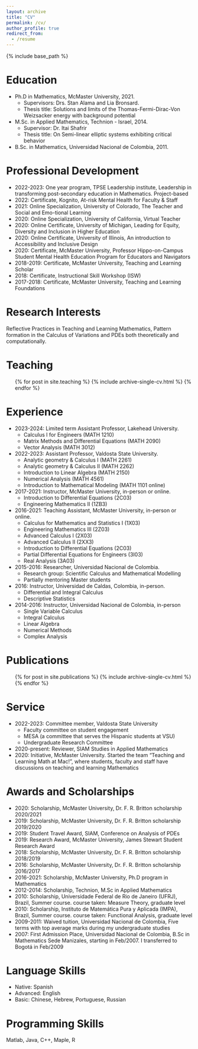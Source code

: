 ```yaml
---
layout: archive
title: "CV"
permalink: /cv/
author_profile: true
redirect_from:
  - /resume
---
```


{% include base_path %}

Education
======
* Ph.D in Mathematics, McMaster University, 2021. 
	* Supervisors: Drs. Stan Alama and Lia Bronsard.
	* Thesis title: Solutions and limits of the Thomas-Fermi-Dirac-Von Weizsacker energy with background potential
* M.Sc. in Applied Mathematics, Technion - Israel, 2014. 
	* Supervisor: Dr. Itai Shafrir
	* Thesis title: On Semi-linear elliptic systems exhibiting critical behavior
* B.Sc. in Mathematics, Universidad Nacional de Colombia, 2011.

Professional Development
======
* 2022-2023: One year program, TPSE Leadership institute, Leadership in transforming post-secondary education in Mathematics. Project-based
* 2022: Certificate, Kognito, At-risk Mental Health for Faculty & Staff
* 2021: Online Specialization, University of Colorado, The Teacher and Social and Emo-tional Learning
* 2020: Online Specialization, University of California, Virtual Teacher
* 2020: Online Certificate, University of Michigan, Leading for Equity, Diversity and
Inclusion in Higher Education
* 2020: Online Certificate, University of Illinois, An introduction to Accessibility and Inclusive Design
* 2020: Certificate, McMaster University, Professor Hippo-on-Campus Student Mental
Health Education Program for Educators and Navigators
* 2018-2019:  Certificate, McMaster University, Teaching and Learning Scholar
* 2018:  Certificate, Instructional Skill Workshop (ISW)
* 2017-2018: Certificate, McMaster University, Teaching and Learning Foundations

Research Interests
======
Reflective Practices in Teaching and Learning Mathematics, Pattern formation in the Calculus of Variations and PDEs both theoretically and computationally.

Teaching
======
  <ul>{% for post in site.teaching %}
    {% include archive-single-cv.html %}
  {% endfor %}</ul>


Experience
======

* 2023-2024: Limited term Assistant Professor, Lakehead University.
	* Calculus I for Engineers (MATH 1210)
	* Matrix Methods and Differential Equations (MATH 2090)
	* Vector Analysis (MATH 3012)
* 2022-2023: Assistant Professor, Valdosta State University.
	* Analytic geometry & Calculus I (MATH 2261)
	* Analytic geometry & Calculus II (MATH 2262)
	* Introduction to Linear Algebra (MATH 2150)
	* Numerical Analysis (MATH 4561)
	* Introduction to Mathematical Modeling (MATH 1101 online)
* 2017-2021: Instructor, McMaster University, in-person or online.
	* Introduction to Differential Equations (2C03)
	* Engineering Mathematics II (1ZB3)
* 2016-2021: Teaching Assistant, McMaster University, in-person or online.
	* Calculus for Mathematics and Statistics I (1X03)
	* Engineering Mathematics III (2Z03)
	* Advanced Calculus I (2X03)
	* Advanced Calculus II (2XX3)
	* Introduction to Differential Equations (2C03)
	* Partial Differential Equations for Engineers (3I03)
	* Real Analysis (3A03)
* 2015-2016: Researcher, Universidad Nacional de Colombia.
	* Research group: Scientific Calculus and Mathematical Modelling
	* Partially mentoring Master students
* 2016: Instructor, Universidad de Caldas, Colombia, in-person.
	* Differential and Integral Calculus
	* Descriptive Statistics
* 2014-2016: Instructor, Universidad Nacional de Colombia, in-person
	* Single Variable Calculus
	* Integral Calculus
	* Linear Algebra
	* Numerical Methods
	* Complex Analysis

Publications
======
  <ul>{% for post in site.publications %}
    {% include archive-single-cv.html %}
  {% endfor %}</ul>
  
Service 
======

* 2022-2023:  Committee member, Valdosta State University
	* Faculty committee on student engagement
	* MESA (a committee that serves the Hispanic students at VSU)
	* Undergraduate Research Committee
* 2020-present:   Reviewer, SIAM Studies in Applied Mathematics
* 2020: Initiative, McMaster University.  Started the team “Teaching and Learning Math at Mac!”, where students, faculty and staff have discussions on teaching and learning Mathematics

Awards and Scholarships
======
* 2020: Scholarship, McMaster University, Dr. F. R. Britton scholarship 2020/2021
* 2019: Scholarship, McMaster University, Dr. F. R. Britton scholarship 2019/2020
* 2019: Student Travel Award, SIAM, Conference on Analysis of PDEs
* 2019: Research Award, McMaster University, James Stewart Student Research Award
* 2018: Scholarship, McMaster University, Dr. F. R. Britton scholarship 2018/2019
* 2016: Scholarship, McMaster University, Dr. F. R. Britton scholarship 2016/2017
* 2016-2021: Scholarship, McMaster University, Ph.D program in Mathematics
* 2012-2014: Scholarship, Technion, M.Sc in Applied Mathematics
* 2010: Scholarship, Universidade Federal de Rio de Janeiro (UFRJ), Brazil, Summer course. course taken: Measure Theory, graduate level
* 2010: Scholarship, Instituto de Matemática Pura y Aplicada (IMPA), Brazil, Summer
course. course taken: Functional Analysis, graduate level
* 2009-2011: Waived tuition, Universidad Nacional de Colombia, Five terms with top average marks during my undergraduate studies
* 2007: First Admission Place, Universidad Nacional de Colombia, B.Sc in Mathematics
Sede Manizales, starting in Feb/2007. I transferred to Bogotá in Feb/2009

Language Skills
======
* Native: Spanish
* Advanced: English
* Basic: Chinese, Hebrew, Portuguese, Russian


Programming Skills
======
Matlab, Java, C++, Maple, R
